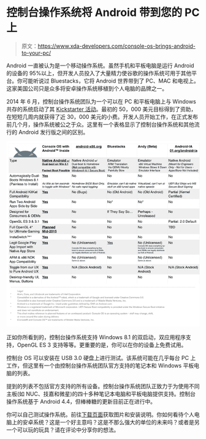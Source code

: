 # 控制台操作系统将 Android 带到您的 PC 上

> 原文：<https://www.xda-developers.com/console-os-brings-android-to-your-pc/>

Android 一直被认为是一个移动操作系统。虽然手机和平板电脑是运行 Android 的设备的 95%以上，但开发人员投入了大量精力使谷歌的操作系统可用于其他平台。你可能听说过 Bluestacks，它将 Android 世界带到了 PC、MAC 和电视上。这家美国公司只是众多将安卓操作系统移植到个人电脑的品牌之一。

2014 年 6 月，控制台操作系统团队为一个可以在 PC 和平板电脑上与 Windows 共存的系统启动了其 [Kickstarter 活动](https://www.kickstarter.com/projects/mmv/console-os-dual-boot-android-remastered-for-the-pc)。最初的 50，000 美元目标得到了资助，在短短几周内就获得了近 30，000 美元的小费。开发人员开始工作，在正式发布前几个月，操作系统被公之于众。这里有一个表格显示了控制台操作系统和其他流行的 Android 发行版之间的区别。

[![c424a23da22d09355cacc85c9bb4aa04_original](img/bcfd55fa9144489020a068ee02e5c908.png)](http://www.xda-developers.com/wp-content/uploads/2015/02/c424a23da22d09355cacc85c9bb4aa04_original.png)

正如你所看到的，控制台操作系统支持 Windows 8.1 的双启动，双应用程序支持，OpenGL ES 3 支持等等。更重要的是，你可以在你的设备上免费试用。

控制台 OS 可以安装在 USB 3.0 硬盘上进行测试。该系统可能在几乎每台 PC 上工作，但这里有一个由控制台操作系统团队官方支持的笔记本和 Windows 平板电脑的列表。

提到的列表不包括官方支持的所有设备。控制台操作系统团队正致力于为使用不同主板(如 NUC、技嘉和微星)的四十多种笔记本电脑和平板电脑提供支持。控制台操作系统基于 Android 4.4，但棒棒糖的更新目前正在进行中。

你可以自己测试操作系统。前往[下载页面](http://consoleos.com/)获取图片和安装说明。你如何看待个人电脑上的安卓系统？这是一个好主意吗？这是不那么强大的单位的未来吗？或者是另一个可以玩的玩具？请在评论中分享你的想法。
